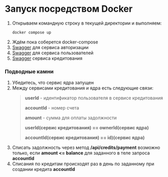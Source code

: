 # Запуск посредством **Docker**

1) Открываем командную строку в текущей директории и выполняем:
    ```
    docker compose up
    ```
2) Ждём пока соберется docker-compose
3) [Swagger](http://localhost:8083/swagger-ui/index.html#/) для сервиса авторизации
4) [Swagger](http://localhost:8081/swagger-ui/index.html#/) для сервиса пользователей
5) [Swagger](http://localhost:8082/swagger-ui/index.html#/) сервиса кредитования

### Подводные камни
1) Убедитесь, что сервис ядра запущен
2) Между сервисами кредитования и ядра есть следующие связи:
   > **userId** - идентификатор пользователя в сервисе кредитования
   > 
   > **accountId** - номер счета
   > 
   > **amount** - сумма для оплаты задолжности
   > 
   > **userId(сервис кредитования) == ownerId(сервис ядра)**
   >
   > **accountId(сервис кредитования) == id)(сервис ядра)**
3) Списать задолжность через метод **/api/credits/payment** возможно только, если **amount <= balance** для заданного в теле запроса **accountId**
4) Списания по кредитам происходят раз в день по заданному при создании кредита **accountId**